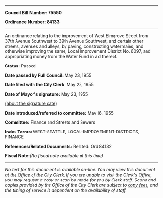 

********

**Council Bill Number: 75550**
   
**Ordinance Number: 84133**
********

 An ordinance relating to the improvement of West Elmgrove Street from 37th Avenue Southwest to 39th Avenue Southwest, and certain other streets, avenues and alleys, by paving, constructing watermains, and otherwise improving the same, Local Improvement District No. 6097, and appropriating money from the Water Fund in aid thereof.

**Status:** Passed
   
**Date passed by Full Council:** May 23, 1955
   
**Date filed with the City Clerk:** May 23, 1955
   
**Date of Mayor's signature:** May 23, 1955
   
[(about the signature date)](/~public/approvaldate.htm)
   
   
   
**Date introduced/referred to committee:** May 16, 1955
   
**Committee:** Finance and Streets and Sewers
   
   
**Index Terms:** WEST-SEATTLE, LOCAL-IMPROVEMENT-DISTRICTS, FINANCE

**References/Related Documents:** Related: Ord 84132

**Fiscal Note:**_(No fiscal note available at this time)_
********

_No text for this document is available on-line. You may view this document at [the Office of the City Clerk](http://www.seattle.gov/leg/clerk/contactUs.htm). If you are unable to visit the Clerk's Office, you may request a copy or scan be made for you by Clerk staff. Scans and copies provided by the Office of the City Clerk are subject to [copy fees](http://clerk.seattle.gov/~public/clerkfees.htm), and the timing of service is dependent on the availability of staff._

